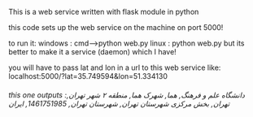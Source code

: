 This is a web service written with flask module in python

this code sets up the web service on the machine on port 5000!

to run it:
  windows : cmd-->python web.py
  linux : python web.py
  but its better to make it a service (daemon) which I have!
 
you will have to pass lat and lon in a url to this web service like:
localhost:5000/?lat=35.749594&lon=51.334130
###### this one outputs :دانشگاه علم و فرهنگ, هما, شهرک هما, منطقه ۲ شهر تهران, تهران, بخش مرکزی شهرستان تهران, شهرستان تهران, 1461751985, ایران



  
